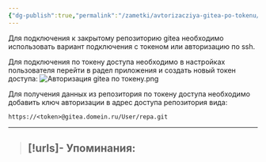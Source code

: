 ```yaml
---
{"dg-publish":true,"permalink":"/zametki/avtorizacziya-gitea-po-tokenu/","created":"2025-05-05 02:16","updated":"2025-05-05T18:30:04+03:00"}
---
```


Для подключения к закрытому репозиторию gitea необходимо использовать вариант подключения с токеном или авторизацию по ssh.

Для подключения по токену доступа необходимо в настройках пользователя перейти в радел приложения и создать новый токен доступа:
![Авторизация gitea по токену.png](/img/user/%D0%98%D1%81%D1%85%D0%BE%D0%B4%D0%BD%D0%B8%D0%BA%D0%B8/%D0%90%D0%B2%D1%82%D0%BE%D1%80%D0%B8%D0%B7%D0%B0%D1%86%D0%B8%D1%8F%20gitea%20%D0%BF%D0%BE%20%D1%82%D0%BE%D0%BA%D0%B5%D0%BD%D1%83.png)

Для получения данных из репозитория по токену доступа необходимо добавить ключ авторизации в адрес доступа репозитория вида:

```
https://<token>@gitea.domein.ru/User/repa.git
```

---
> [!urls]- Упоминания:
> - 